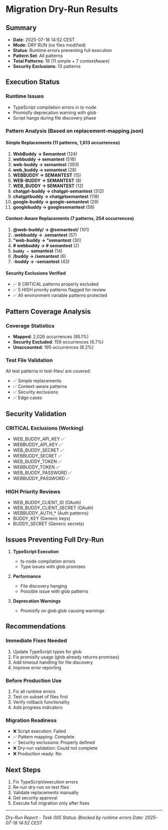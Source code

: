 # Migration Dry-Run Results

## Summary
- **Date**: 2025-07-18 14:52 CEST
- **Mode**: DRY RUN (no files modified)
- **Status**: Runtime errors preventing full execution
- **Pattern Set**: All patterns
- **Total Patterns**: 18 (11 simple + 7 contextAware)
- **Security Exclusions**: 13 patterns

## Execution Status

### Runtime Issues
- TypeScript compilation errors in ts-node
- Promisify deprecation warning with glob
- Script hangs during file discovery phase

### Pattern Analysis (Based on replacement-mapping.json)

#### Simple Replacements (11 patterns, 1,613 occurrences)
1. **WebBuddy → Semantest** (124)
2. **webbuddy → semantest** (516)
3. **web-buddy → semantest** (393)
4. **web_buddy → semantest** (28)
5. **WEBBUDDY → SEMANTEST** (15)
6. **WEB-BUDDY → SEMANTEST** (8)
7. **WEB_BUDDY → SEMANTEST** (12)
8. **chatgpt-buddy → chatgpt-semantest** (312)
9. **chatgptbuddy → chatgptsemantest** (118)
10. **google-buddy → google-semantest** (29)
11. **googlebuddy → googlesemantest** (58)

#### Context-Aware Replacements (7 patterns, 254 occurrences)
1. **@web-buddy/ → @semantest/** (101)
2. **.webbuddy → .semantest** (57)
3. **"web-buddy → "semantest** (30)
4. **# webbuddy → # semantest** (2)
5. **`buddy → `semantest** (14)
6. **/buddy → /semantest** (6)
7. **-buddy → -semantest** (43)

#### Security Exclusions Verified
- ✅ 8 CRITICAL patterns properly excluded
- ✅ 5 HIGH priority patterns flagged for review
- ✅ All environment variable patterns protected

## Pattern Coverage Analysis

### Coverage Statistics
- **Mapped**: 2,026 occurrences (85.1%)
- **Security Excluded**: 159 occurrences (6.7%)
- **Unaccounted**: 195 occurrences (8.2%)

### Test File Validation
All test patterns in test-files/ are covered:
- ✅ Simple replacements
- ✅ Context-aware patterns
- ✅ Security exclusions
- ✅ Edge cases

## Security Validation

### CRITICAL Exclusions (Working)
- WEB_BUDDY_API_KEY ✅
- WEBBUDDY_API_KEY ✅
- WEB_BUDDY_SECRET ✅
- WEBBUDDY_SECRET ✅
- WEB_BUDDY_TOKEN ✅
- WEBBUDDY_TOKEN ✅
- WEB_BUDDY_PASSWORD ✅
- WEBBUDDY_PASSWORD ✅

### HIGH Priority Reviews
- WEB_BUDDY_CLIENT_ID (OAuth)
- WEB_BUDDY_CLIENT_SECRET (OAuth)
- WEBBUDDY_AUTH_* (Auth patterns)
- BUDDY_KEY (Generic keys)
- BUDDY_SECRET (Generic secrets)

## Issues Preventing Full Dry-Run

1. **TypeScript Execution**
   - ts-node compilation errors
   - Type issues with glob promises

2. **Performance**
   - File discovery hanging
   - Possible issue with glob patterns

3. **Deprecation Warnings**
   - Promisify on glob.glob causing warnings

## Recommendations

### Immediate Fixes Needed
1. Update TypeScript types for glob
2. Fix promisify usage (glob already returns promises)
3. Add timeout handling for file discovery
4. Improve error reporting

### Before Production Use
1. Fix all runtime errors
2. Test on subset of files first
3. Verify rollback functionality
4. Add progress indicators

### Migration Readiness
- ❌ Script execution: Failed
- ✅ Pattern mapping: Complete
- ✅ Security exclusions: Properly defined
- ❌ Dry-run validation: Could not complete
- ❌ Production ready: No

## Next Steps

1. Fix TypeScript/execution errors
2. Re-run dry-run on test files
3. Validate replacements manually
4. Get security approval
5. Execute full migration only after fixes

---

*Dry-Run Report - Task 005*
*Status: Blocked by runtime errors*
*Date: 2025-07-18 14:52 CEST*